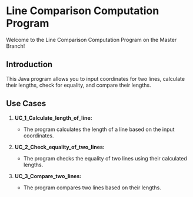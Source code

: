 # Line Comparison Computation Program

Welcome to the Line Comparison Computation Program on the Master Branch!

## Introduction

This Java program allows you to input coordinates for two lines, calculate their lengths, check for equality, and compare their lengths.

## Use Cases

1. **UC_1_Calculate_length_of_line:**
   - The program calculates the length of a line based on the input coordinates.

2. **UC_2_Check_equality_of_two_lines:**
   - The program checks the equality of two lines using their calculated lengths.

3. **UC_3_Compare_two_lines:**
   - The program compares two lines based on their lengths.
